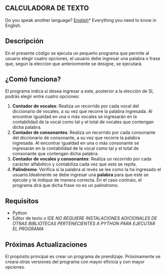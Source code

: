 ## CALCULADORA DE TEXTO

Do you speak another language?
[English](README_EN.md)* Everything you need to know in English.

## Descripción
En el presente código se ejecuta un pequeño programa que permite al usuario elegir cuatro opciones, el usuario debe ingresar una palabra o frase que, segun la eleccion que anteriormente se designe, se ejecutará.

## ¿Comó funciona?
El programa indica si desea ingresar a este, posterior a la elección de SI, podrás elegir entre cuatro opciones:

1. **Contador de vocales**: Realiza un recorrido por cada vocal del diccionario de vocales, a su vez que recorre la palabra ingresada. Al encontrar igualdad en una o más vocales se ingresarán en la contabilidad de la vocal como tal y el total de vocales que contengan dicha palabra.
2. **Contador de consonantes**: Realiza un recorrido por cada consonante del diccionario de consonante, a su vez que recorre la palabra ingresada. Al encontrar igualdad en una o más consonante se ingresarán en la contabilidad de la vocal como tal y el total de consonante que contengan dicha palabra.
3. **Contador de vocales y consonantes**: Realiza un recorrido por cada carácter alfabético y contabiliza cada vez que este se repita.
4. **Palíndromo**: Verifica si la palabra al revés se lee como la ha ingresado el usuario.Idealmente se debe ingresar una **palabra** para que este se ejecute y te indique de manera correcta. En el caso contraio, el programa dirá que dicha frase no es un palíndromo.

## Requisitos
- Python
- Editor de texto o IDE
*NO REQUIERE INSTALACIONES ADICIONALES DE OTRAS BIBLIOTECAS PERTENECIENTES A PYTHON PARA EJECUTAR EL PROGRAMA*

## Próximas Actualizaciones
El propósito principal es crear un programa de prendizaje.
Próximamente se creara otras versiones del programa con mayor eficicia y con mayor opciones.
